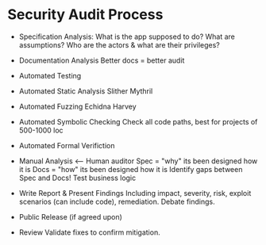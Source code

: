 # Security Audit Process

- Specification Analysis:
    What is the app supposed to do?
    What are assumptions?
    Who are the actors & what are their privileges?

- Documentation Analysis
    Better docs = better audit

- Automated Testing

- Automated Static Analysis
    Slither
    Mythril

- Automated Fuzzing
    Echidna
    Harvey

- Automated Symbolic Checking
    Check all code paths, best for projects of 500-1000 loc

- Automated Formal Verifiction

- Manual Analysis <--
    Human auditor
    Spec = "why" its been designed how it is
    Docs = "how" its been designed how it is
    Identify gaps between Spec and Docs!
    Test business logic

- Write Report & Present Findings
    Including impact, severity, risk, exploit scenarios (can include code), remediation.
    Debate findings.

- Public Release (if agreed upon)

- Review
    Validate fixes to confirm mitigation.
